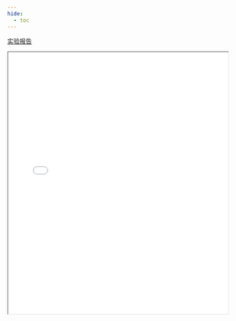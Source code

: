 ```yaml
---
hide:
  - toc
---
```

[实验报告](./WLab1.pdf)
<iframe src="../WLab1.pdf" width="100%" height="600px"></iframe>